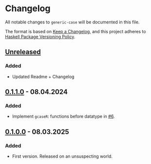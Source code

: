 # Changelog

All notable changes to `generic-case` will be documented in this file.

The format is based on [Keep a Changelog](https://keepachangelog.com/en/1.1.0/),
and this project adheres to [Haskell Package Versioning Policy](https://pvp.haskell.org).

## [Unreleased]

### Added

- Updated Readme + Changelog

## [0.1.1.0] - 08.04.2024

### Added

- Implement `gcaseR`: functions before datatype in [#6](https://github.com/fpringle/generic-case/pull/6).

## [0.1.0.0] - 08.03.2025

### Added

- First version. Released on an unsuspecting world.

[unreleased]: https://github.com/fpringle/servant-routes/compare/v0.1.1.0...HEAD
[0.1.1.0]: https://github.com/fpringle/servant-routes/releases/tag/v0.1.1.0
[0.1.0.0]: https://github.com/fpringle/servant-routes/releases/tag/v0.1.0.0
